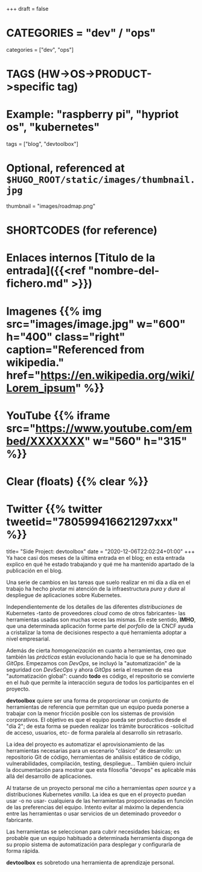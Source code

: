 +++
draft = false

# CATEGORIES = "dev" / "ops"
categories = ["dev", "ops"]
# TAGS (HW->OS->PRODUCT->specific tag)
# Example: "raspberry pi", "hypriot os", "kubernetes"

tags = ["blog", "devtoolbox"]

# Optional, referenced at `$HUGO_ROOT/static/images/thumbnail.jpg`
thumbnail = "images/roadmap.png"

# SHORTCODES (for reference)

# Enlaces internos [Titulo de la entrada]({{<ref "nombre-del-fichero.md" >}})

# Imagenes {{% img src="images/image.jpg" w="600" h="400" class="right" caption="Referenced from wikipedia." href="https://en.wikipedia.org/wiki/Lorem_ipsum" %}}
# YouTube {{% iframe src="https://www.youtube.com/embed/XXXXXXX" w="560" h="315" %}}
# Clear (floats) {{% clear %}}
# Twitter {{% twitter tweetid="780599416621297xxx" %}}

title=  "Side Project: devtoolbox"
date = "2020-12-06T22:02:24+01:00"
+++
Ya hace casi dos meses de la última entrada en el blog; en esta entrada explico en qué he estado trabajando y qué me ha mantenido apartado de la publicación en el blog.
<!--more-->

Una serie de cambios en las tareas que suelo realizar en mi día a día en el trabajo ha hecho pivotar mi atención de la infraestructura *pura y dura* al despliegue de aplicaciones sobre Kubernetes.

Independientemente de los detalles de las diferentes *distribuciones* de Kubernetes -tanto de proveedores *cloud* como de otros fabricantes- las herramientas usadas son muchas veces las mismas. En este sentido, **IMHO**, que una determinada aplicación forme parte del *porfolio* de la CNCF ayuda a cristalizar la toma de decisiones respecto a qué herramienta adoptar a nivel empresarial.

Además de cierta *homogeneización* en cuanto a herramientas, creo que también las *prácticas* están evolucionando hacia lo que se ha denominado *GitOps*. Empezamos con *DevOps*, se incluyó la "automatización" de la seguridad con *DevSecOps* y ahora *GitOps* sería el resumen de esa "automatización global": cuando **todo** es código, el repositorio se convierte en el *hub* que permite la interacción segura de todos los participantes en el proyecto.

**devtoolbox** quiere ser una forma de proporcionar un conjunto de herramientas de referencia que permitan que un equipo pueda ponerse a trabajar con la menor fricción posible con los sistemas de provisión corporativos. El objetivo es que el equipo pueda ser productivo desde el "día 2"; de esta forma se pueden realizar los trámite burocráticos -solicitud de acceso, usuarios, etc- de forma paralela al desarrollo sin retrasarlo.

La idea del proyecto es automatizar el aprovisionamiento de las herramientas necesarias para un escenario "clásico" de desarrollo: un repositorio Git de código, herramientas de análisis estático de código, vulnerabilidades, compilación, testing, despliegue... También quiero incluir la documentación para mostrar que esta filosofía "devops" es aplicable más allá del desarrollo de aplicaciones.

Al tratarse de un proyecto personal me ciño a herramientas *open source* y a distribuciones Kubernetes *vanilla*. La idea es que en el proyecto puedan usar -o no usar- cualquiera de las herramientas proporcionadas en función de las preferencias del equipo. Intento evitar al máximo la dependencia entre las herramientas o usar servicios de un deteminado proveedor o fabricante.

Las herramientas se seleccionan para cubrir necesidades básicas; es probable que un equipo habituado a determinada herramienta disponga de su propio sistema de automatización para desplegar y configurarla de forma rápida.

**devtoolbox** es sobretodo una herramienta de aprendizaje personal.

